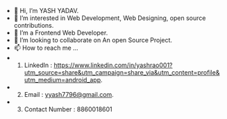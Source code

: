 - 👋 Hi, I’m YASH YADAV.
- 👀 I’m interested in Web Development, Web Designing, open source contributions.
- 🌱 I’m a Frontend Web Developer.
- 💞️ I’m looking to collaborate on An open Source Project.
- 📫 How to reach me ...
-  1. LinkedIn : https://www.linkedin.com/in/yashrao001?utm_source=share&utm_campaign=share_via&utm_content=profile&utm_medium=android_app.
- 2. Email : yyash7796@gmail.com.
- 3. Contact Number : 8860018601
